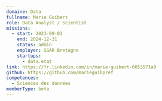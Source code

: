 ```yaml
---
domaine: Data
fullname: Marie Guibert
role: Data Analyst / Scientist
missions:
  - start: 2023-09-01
    end: 2024-12-31
    status: admin
    employer: SGAR Bretagne
    startups:
      - data.etat
link: https://fr.linkedin.com/in/marie-guibert-6653571a9
github: https://github.com/marieguibpref
competences:
  - Sciences des données
memberType: beta
---
```

